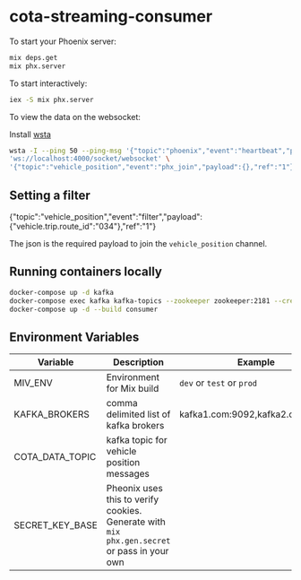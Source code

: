# cota-streaming-consumer

To start your Phoenix server:

```bash
mix deps.get
mix phx.server
```

To start interactively:

```bash
iex -S mix phx.server
```

To view the data on the websocket:

Install [wsta](https://github.com/esphen/wsta)

```bash
wsta -I --ping 50 --ping-msg '{"topic":"phoenix","event":"heartbeat","payload":{},"ref":"1"}' \
'ws://localhost:4000/socket/websocket' \
'{"topic":"vehicle_position","event":"phx_join","payload":{},"ref":"1"}'
```

## Setting a filter

{"topic":"vehicle_position","event":"filter","payload":{"vehicle.trip.route_id":"034"},"ref":"1"}


The json is the required payload to join the `vehicle_position` channel.

## Running containers locally

```bash
docker-compose up -d kafka
docker-compose exec kafka kafka-topics --zookeeper zookeeper:2181 --create --topic test --partitions 1 --replication-factor 1
docker-compose up -d --build consumer
```

## Environment Variables


| Variable | Description | Example |
| -------- | ----------- | ------- |
| MIV_ENV | Environment for Mix build | `dev` or `test` or `prod`
| KAFKA_BROKERS | comma delimited list of kafka brokers | kafka1.com:9092,kafka2.com:9092
| COTA_DATA_TOPIC | kafka topic for vehicle position messages | |
| SECRET_KEY_BASE | Pheonix uses this to verify cookies. Generate with `mix phx.gen.secret` or pass in your own | |
